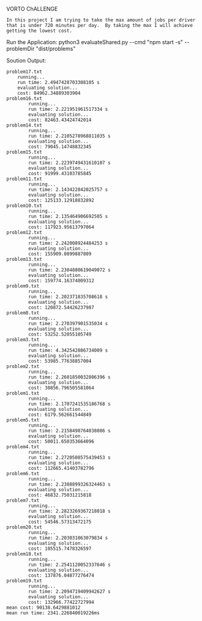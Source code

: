 VORTO ChALLENGE

    In this project I am trying to take the max amount of jobs per driver that is under 720 minutes per day.  By taking the max I will achieve getting the lowest cost.

Run the Application:
    python3 evaluateShared.py --cmd "npm start -s" --problemDir "dist/problems"


Soution Output:

    problem17.txt
        running...
        run time: 2.4947428703308105 s
        evaluating solution...
        cost: 84962.34889303904
    problem16.txt
            running...
            run time: 2.221951961517334 s
            evaluating solution...
            cost: 82463.43424742014
    problem14.txt
            running...
            run time: 2.2105278968811035 s
            evaluating solution...
            cost: 79045.14748832345
    problem15.txt
            running...
            run time: 2.2239749431610107 s
            evaluating solution...
            cost: 91999.43103785845
    problem11.txt
            running...
            run time: 2.143422842025757 s
            evaluating solution...
            cost: 125133.12918832892
    problem10.txt
            running...
            run time: 2.135464906692505 s
            evaluating solution...
            cost: 117923.95613797064
    problem12.txt
            running...
            run time: 2.242008924484253 s
            evaluating solution...
            cost: 155909.0899887809
    problem13.txt
            running...
            run time: 2.2304880619049072 s
            evaluating solution...
            cost: 159774.16374009312
    problem9.txt
            running...
            run time: 2.202371835708618 s
            evaluating solution...
            cost: 120872.54426237987
    problem8.txt
            running...
            run time: 2.270397901535034 s
            evaluating solution...
            cost: 53252.52055105749
    problem3.txt
            running...
            run time: 4.342542886734009 s
            evaluating solution...
            cost: 53985.77638857004
    problem2.txt
            running...
            run time: 2.2601850032806396 s
            evaluating solution...
            cost: 30856.796505581064
    problem1.txt
            running...
            run time: 2.1707241535186768 s
            evaluating solution...
            cost: 6179.562661544849
    problem5.txt
            running...
            run time: 2.2158498764038086 s
            evaluating solution...
            cost: 50011.650353664096
    problem4.txt
            running...
            run time: 2.2720508575439453 s
            evaluating solution...
            cost: 112665.41403782796
    problem6.txt
            running...
            run time: 2.2388899326324463 s
            evaluating solution...
            cost: 46832.75031215818
    problem7.txt
            running...
            run time: 2.2823269367218018 s
            evaluating solution...
            cost: 54546.57313472175
    problem20.txt
            running...
            run time: 2.203031063079834 s
            evaluating solution...
            cost: 105515.7478326597
    problem18.txt
            running...
            run time: 2.2541120052337646 s
            evaluating solution...
            cost: 137876.04877276474
    problem19.txt
            running...
            run time: 2.2094719409942627 s
            evaluating solution...
            cost: 132966.77422727994
    mean cost: 90138.6429881012
    mean run time: 2341.226840019226ms




